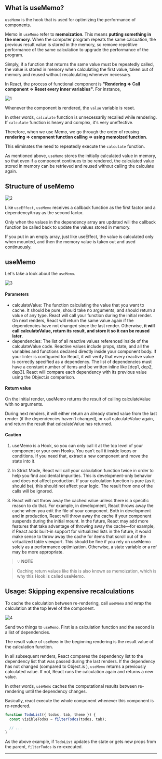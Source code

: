 ## What is useMemo?

`useMemo` is the hook that is used for optimizing the performance of components.

Memo in `useMemo` refer to **memoization**. This means **putting something in the memory**. When the computer program repeats the same calcuation, the previous result value is stored in the memory, so remove repetitive performance of the same calculation to upgrade the performance of the program.

Simply, if a function that returns the same value must be repeatedly called, the value is stored in memory when calculating the first value, taken out of memory and reused without recalculating whenever necessary.

In React, the process of functional component is **"Rendering => Call component => Reset every inner variables"**. For instance,

![1](https://github.com/jinscodes/Blog_nextJS/assets/87598134/43a4426b-fad1-43f3-bb40-03dc443fc784)

Whenever the component is rendered, the `value` variable is reset.

In other words, `calculate` function is unnecessarily recalled while rendering. If `calculate` function is heavy and complex, it's very uneffective.

Therefore, when we use Memo, we go through the order of reusing **rendering => component function calling => using memoized function**.

This eliminates the need to repeatedly execute the `calculate` function.

As mentioned above, `useMemo` stores the initially calculated value in memory, so that even if a component continues to be rendered, the calculated value stored in memory can be retrieved and reused without calling the calculate again.

## Structure of useMemo

![2](https://github.com/jinscodes/Blog_nextJS/assets/87598134/63f6951c-9d53-4c15-a8f1-11447ab2fead)

Like `useEffect`, `useMemo` receives a callback function as the first factor and a dependencyArray as the second factor.

Only when the values in the dependency array are updated will the callback function be called back to update the values stored in memory.

If you put in an empty array, just like useEffect, the value is calculated only when mounted, and then the memory value is taken out and used continuously.

## useMemo

Let's take a look about the `useMemo`.

![3](https://github.com/jinscodes/Blog_nextJS/assets/87598134/a60d909e-e146-4c64-81d9-4441c3a55770)

#### Parameters

- calculateValue: The function calculating the value that you want to cache. It should be pure, should take no arguments, and should return a value of any type. React will call your function during the initial render. On next renders, React will return the same value again if the dependencies have not changed since the last render. Otherwise, **it will call calculateValue, return its result, and store it so it can be reused later**.
- dependencies: The list of all reactive values referenced inside of the calculateValue code. Reactive values include props, state, and all the variables and functions declared directly inside your component body. If your linter is configured for React, it will verify that every reactive value is correctly specified as a dependency. The list of dependencies must have a constant number of items and be written inline like [dep1, dep2, dep3]. React will compare each dependency with its previous value using the Object.is comparison.

#### Return value

On the initial render, useMemo returns the result of calling calculateValue with no arguments.

During next renders, it will either return an already stored value from the last render (if the dependencies haven’t changed), or call calculateValue again, and return the result that calculateValue has returned.

#### Caution

1. useMemo is a Hook, so you can only call it at the top level of your component or your own Hooks. You can’t call it inside loops or conditions. If you need that, extract a new component and move the state into it.

2. In Strict Mode, React will call your calculation function twice in order to help you find accidental impurities. This is development-only behavior and does not affect production. If your calculation function is pure (as it should be), this should not affect your logic. The result from one of the calls will be ignored.

3. React will not throw away the cached value unless there is a specific reason to do that. For example, in development, React throws away the cache when you edit the file of your component. Both in development and in production, React will throw away the cache if your component suspends during the initial mount. In the future, React may add more features that take advantage of throwing away the cache—for example, if React adds built-in support for virtualized lists in the future, it would make sense to throw away the cache for items that scroll out of the virtualized table viewport. This should be fine if you rely on useMemo solely as a performance optimization. Otherwise, a state variable or a ref may be more appropriate.

> 💡 **NOTE**

> Caching return values like this is also known as memoization, which is why this Hook is called useMemo.

## Usage: Skipping expensive recalculations

To cache the calculation between re-rendering, call `useMemo` and wrap the calculation at the top level of the component.

![4](https://github.com/jinscodes/Blog_nextJS/assets/87598134/b4102843-adef-4c06-9ce1-a3848aec498f)

Send two things to `useMemo`. First is a calculation function and the second is a list of dependencies.

The result value of `useMemo` in the beginning rendering is the result value of the calculation function.

In all subsequent renders, React compares the dependency list to the dependency list that was passed during the last renders. If the dependency has not changed (compared to Object.is ), `useMemo` returns a previously calculated value. If not, React runs the calculation again and returns a new value.

In other words, `useMemo` caches the computational results between re-rendering until the dependency changes.

Basically, react execute the whole component whenever this component is re-rendered.

```jsx
function TodoList({ todos, tab, theme }) {
  const visibleTodos = filterTodos(todos, tab);

  // ...
}
```

As the above example, if `TodoList` updates the state or gets new props from the parent, `filterTodos` is re-executed.

---

[](https://react.dev/reference/react/useMemo)

[](https://velog.io/@jinyoung985/React-useMemo%EB%9E%80)
